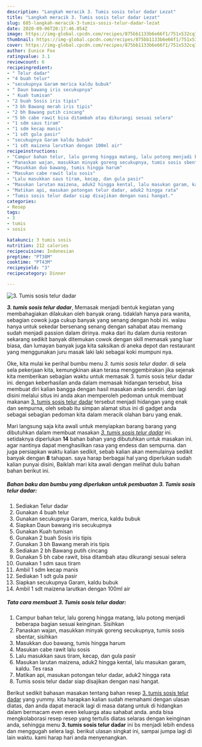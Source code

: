 ```yaml
---
description: "Langkah meracik 3. Tumis sosis telur dadar Lezat"
title: "Langkah meracik 3. Tumis sosis telur dadar Lezat"
slug: 685-langkah-meracik-3-tumis-sosis-telur-dadar-lezat
date: 2020-09-06T20:17:46.054Z
image: https://img-global.cpcdn.com/recipes/875bb1133b6e66f1/751x532cq70/3-tumis-sosis-telur-dadar-foto-resep-utama.jpg
thumbnail: https://img-global.cpcdn.com/recipes/875bb1133b6e66f1/751x532cq70/3-tumis-sosis-telur-dadar-foto-resep-utama.jpg
cover: https://img-global.cpcdn.com/recipes/875bb1133b6e66f1/751x532cq70/3-tumis-sosis-telur-dadar-foto-resep-utama.jpg
author: Eunice Fox
ratingvalue: 3.1
reviewcount: 6
recipeingredient:
- " Telur dadar"
- "4 buah telur"
- "secukupnya Garam merica kaldu bubuk"
- " Daun bawang iris secukupnya"
- " Kuah tumisan"
- "2 buah Sosis iris tipis"
- "3 bh Bawang merah iris tipis"
- "2 bh Bawang putih cincang"
- "5 bh cabe rawit bisa ditambah atau dikurangi sesuai selera"
- "1 sdm saus tiram"
- "1 sdm kecap manis"
- "1 sdt gula pasir"
- "secukupnya Garam kaldu bubuk"
- "1 sdt maizena larutkan dengan 100ml air"
recipeinstructions:
- "Campur bahan telur, lalu goreng hingga matang, lalu potong menjadi beberapa bagian sesuai keinginan. Sisihkan"
- "Panaskan wajan, masukkan minyak goreng secukupnya, tumis sosis sbentar, sisihkan"
- "Masukkan duo bawang, tumis hingga harum"
- "Masukan cabe rawit lalu sosis"
- "Lalu masukkan saus tiram, kecap, dan gula pasir"
- "Masukan larutan maizena, aduk2 hingga kental, lalu masukan garam, kaldu. Tes rasa"
- "Matikan api, masukan potongan telur dadar, aduk2 hingga rata"
- "Tumis sosis telur dadar siap disajikan dengan nasi hangat."
categories:
- Resep
tags:
- 3
- tumis
- sosis

katakunci: 3 tumis sosis 
nutrition: 212 calories
recipecuisine: Indonesian
preptime: "PT38M"
cooktime: "PT43M"
recipeyield: "3"
recipecategory: Dinner

---
```



![3. Tumis sosis telur dadar](https://img-global.cpcdn.com/recipes/875bb1133b6e66f1/751x532cq70/3-tumis-sosis-telur-dadar-foto-resep-utama.jpg)

<b><i>3. tumis sosis telur dadar</i></b>, Memasak menjadi bentuk kegiatan yang membahagiakan dilakukan oleh banyak orang. tidaklah hanya para wanita, sebagian cowok juga cukup banyak yang senang dengan hobi ini. walau hanya untuk sekedar bersenang senang dengan sahabat atau memang sudah menjadi passion dalam dirinya. maka dari itu dalam dunia restoran sekarang sedikit banyak ditemukan cowok dengan skill memasak yang luar biasa, dan lumayan banyak juga kita saksikan di aneka depot dan restaurant yang menggunakan juru masak laki laki sebagai koki mumpuni nya.



Oke, kita mulai ke perihal bumbu menu <i>3. tumis sosis telur dadar</i>. di sela sela pekerjaan kita, kemungkinan akan terasa menggembirakan jika sejenak kita memberikan sebagian waktu untuk memasak 3. tumis sosis telur dadar ini. dengan keberhasilan anda dalam memasak hidangan tersebut, bisa membuat diri kalian bangga dengan hasil masakan anda sendiri. dan lagi disini melalui situs ini anda akan memperoleh pedoman untuk membuat makanan <u>3. tumis sosis telur dadar</u> tersebut menjadi hidangan yang enak dan sempurna, oleh sebab itu simpan alamat situs ini di gadget anda sebagai sebagian pedoman kita dalam meracik olahan baru yang enak.


Mari langsung saja kita awali untuk menyiapkan barang barang yang dibutuhkan dalam membuat masakan <u><i>3. tumis sosis telur dadar</i></u> ini. setidaknya diperlukan <b>14</b> bahan bahan yang dibutuhkan untuk masakan ini. agar nantinya dapat menghasilkan rasa yang endess dan sempurna. dan juga persiapkan waktu kalian sedikit, sebab kalian akan memulainya sedikit banyak dengan <b>8</b> tahapan. saya harap berbagai hal yang diperlukan sudah kalian punyai disini, Baiklah mari kita awali dengan melihat dulu bahan bahan berikut ini.

<!--inarticleads1-->

##### Bahan baku dan bumbu yang diperlukan untuk pembuatan 3. Tumis sosis telur dadar:

1. Sediakan  Telur dadar
1. Gunakan 4 buah telur
1. Gunakan secukupnya Garam, merica, kaldu bubuk
1. Siapkan  Daun bawang iris secukupnya
1. Gunakan  Kuah tumisan
1. Gunakan 2 buah Sosis iris tipis
1. Gunakan 3 bh Bawang merah iris tipis
1. Sediakan 2 bh Bawang putih cincang
1. Gunakan 5 bh cabe rawit, bisa ditambah atau dikurangi sesuai selera
1. Gunakan 1 sdm saus tiram
1. Ambil 1 sdm kecap manis
1. Sediakan 1 sdt gula pasir
1. Siapkan secukupnya Garam, kaldu bubuk
1. Ambil 1 sdt maizena larutkan dengan 100ml air




<!--inarticleads2-->

##### Tata cara membuat 3. Tumis sosis telur dadar:

1. Campur bahan telur, lalu goreng hingga matang, lalu potong menjadi beberapa bagian sesuai keinginan. Sisihkan
1. Panaskan wajan, masukkan minyak goreng secukupnya, tumis sosis sbentar, sisihkan
1. Masukkan duo bawang, tumis hingga harum
1. Masukan cabe rawit lalu sosis
1. Lalu masukkan saus tiram, kecap, dan gula pasir
1. Masukan larutan maizena, aduk2 hingga kental, lalu masukan garam, kaldu. Tes rasa
1. Matikan api, masukan potongan telur dadar, aduk2 hingga rata
1. Tumis sosis telur dadar siap disajikan dengan nasi hangat.




Berikut sedikit bahasan masakan tentang bahan resep <u>3. tumis sosis telur dadar</u> yang yummy. kita harapkan kalian sudah memahami dengan ulasan diatas, dan anda dapat meracik lagi di masa datang untuk di hidangkan dalam bermacam even even keluarga atau sahabat anda. anda bisa mengkolaborasi resep resep yang tertulis diatas selaras dengan keinginan anda, sehingga menu <b>3. tumis sosis telur dadar</b> ini bs menjadi lebih endess dan menggugah selera lagi. berikut ulasan singkat ini, sampai jumpa lagi di lain waktu. kami harap hari anda menyenangkan.
